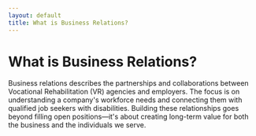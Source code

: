 ```yaml
---
layout: default
title: What is Business Relations?
---
```


# What is Business Relations?

Business relations describes the partnerships and collaborations between Vocational Rehabilitation (VR) agencies and employers. The focus is on understanding a company's workforce needs and connecting them with qualified job seekers with disabilities. Building these relationships goes beyond filling open positions—it's about creating long-term value for both the business and the individuals we serve.
